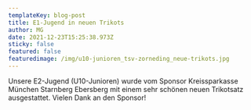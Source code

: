 ```yaml
---
templateKey: blog-post
title: E1-Jugend in neuen Trikots
author: MG
date: 2021-12-23T15:25:38.973Z
sticky: false
featured: false
featuredimage: /img/u10-junioren_tsv-zorneding_neue-trikots.jpg
---
```

Unsere E2-Jugend (U10-Junioren) wurde vom Sponsor Kreissparkasse München Starnberg Ebersberg mit einem sehr schönen neuen Trikotsatz ausgestattet. Vielen Dank an den Sponsor!